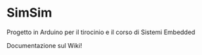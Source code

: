 # SimSim

Progetto in Arduino per il tirocinio e il corso di Sistemi Embedded 

Documentazione sul Wiki!

